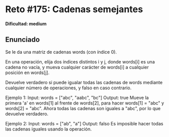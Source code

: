 # Reto #175: Cadenas semejantes

#### Dificultad: medium

## Enunciado

Se le da una matriz de cadenas words (con índice 0).

En una operación, elija dos índices distintos i y j, donde words[i] es una cadena no vacía, y mueva cualquier carácter de words[i] a cualquier posición en words[j].

Devuelve verdadero si puede igualar todas las cadenas de words mediante cualquier número de operaciones, y falso en caso contrario.

Ejemplo 1:
Input: words = ["abc", "aabc", "bc"]
Output: true
Mueve la primera 'a' en words[1] al frente de words[2],
para hacer words[1] = "abc" y words[2] = "abc".
Ahora todas las cadenas son iguales a "abc", por lo que devuelve verdadero.

Ejemplo 2:
Input: words = ["ab", "a"]
Output: falso
Es imposible hacer todas las cadenas iguales usando la operación.
